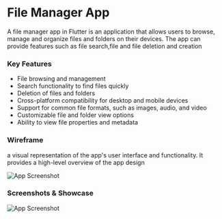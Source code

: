 
# File Manager App

A file manager app in Flutter is an application that allows users to browse, manage and organize files and folders on their devices. The app can provide features such as file search,file  and file deletion and creation


### Key Features


 - File browsing and management
 - Search functionality to find files quickly
 - Deletion of files and folders
 - Cross-platform compatibility for desktop and mobile devices
- Support for common file formats, such as images, audio, and video
- Customizable file and folder view options
- Ability to view file properties and metadata

### Wireframe

a visual representation of the app's user interface and functionality. It provides a high-level overview of the app design 

![App Screenshot](https://github.com/Wadie-ess/file_manager_app2/blob/master/wairframe.png)
### Screenshots & Showcase


![App Screenshot](https://github.com/Wadie-ess/file_manager_app2/blob/master/showCase.png)

